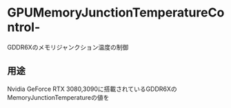 # GPUMemoryJunctionTemperatureControl-
GDDR6Xのメモリジャンクション温度の制御

## 用途
Nvidia GeForce RTX 3080,3090に搭載されているGDDR6XのMemoryJunctionTemperatureの値を
